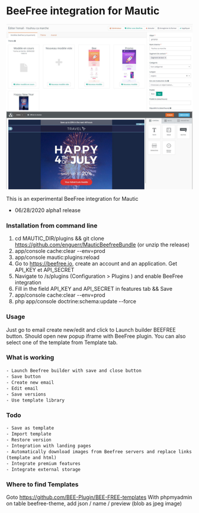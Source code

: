 # BeeFree integration for Mautic
![Beefree Mautic Plugin](./Beefree-dash.JPG "Mautic beefree.io plugin integration")
![Beefree Mautic Plugin](./Beefree-editor.JPG "Mautic beefree.io plugin integration")

This is an experimental BeeFree integration for Mautic
- 06/28/2020 alpha1 release


### Installation from command line
1. cd MAUTIC_DIR/plugins && git clone https://github.com/enguerr/MauticBeefreeBundle (or unzip the release)
2. app/console cache:clear --env=prod
3. app/console mautic:plugins:reload
4. Go to https://beefree.io, create an account and an application. Get API_KEY et API_SECRET
5. Navigate to /s/plugins (Configuration > Plugins ) and enable BeeFree integration
6. Fill in the field API_KEY and API_SECRET in features tab && Save
7. app/console cache:clear --env=prod
8. php app/console doctrine:schema:update --force

### Usage
Just go to email create new/edit and click to Launch builder BEEFREE button. Should open new popup iframe with BeeFree plugin.
You can also select one of the template from Template tab.

### What is working
    - Launch Beefree builder with save and close button
    - Save button
    - Create new email 
    - Edit email
    - Save versions
    - Use template library
### Todo
    - Save as template
    - Import template
    - Restore version
    - Integration with landing pages 
    - Automatically download images from Beefree servers and replace links (template and html)
    - Integrate premium features
    - Integrate external storage
    
    
### Where to find Templates
Goto https://github.com/BEE-Plugin/BEE-FREE-templates
With phpmyadmin on table beefree-theme, add json / name / preview (blob as jpeg image)

